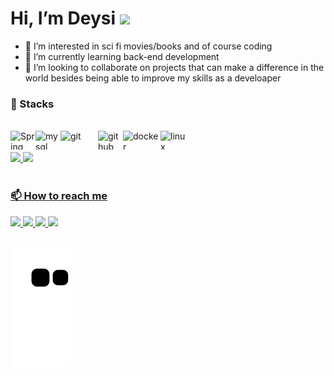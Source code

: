 
#  Hi, I’m Deysi <img src="https://media.giphy.com/media/hvRJCLFzcasrR4ia7z/giphy.gif" width="30px">
- 👀 I’m interested in sci fi movies/books and of course coding
- 🌱 I’m currently learning back-end development
- 💞️ I’m looking to collaborate on projects that can make a difference in the world besides being able to improve my skills as a develoaper <br>

 ### 💼 Stacks
<br>
<img align="left" alt="Spring" height="30" width="40" src="https://cdn.jsdelivr.net/gh/devicons/devicon/icons/spring/spring-original-wordmark.svg" />
<img align="left" alt="mysql" height="30" width="40" src="https://cdn.jsdelivr.net/gh/devicons/devicon/icons/mysql/mysql-original-wordmark.svg" /> 
<img align="left" alt="git" height="30" width="60" src="https://cdn.jsdelivr.net/gh/devicons/devicon/icons/git/git-original-wordmark.svg" /> 
<img align="left" alt="github" height="30" width="40" src="https://cdn.jsdelivr.net/gh/devicons/devicon/icons/github/github-original.svg" /> 
<img align="left" alt="docker" height="30" width="60" src="https://cdn.jsdelivr.net/gh/devicons/devicon/icons/docker/docker-plain-wordmark.svg" /> 
<img align="left" alt="linux" height="30" width="40" src="https://cdn.jsdelivr.net/gh/devicons/devicon/icons/linux/linux-original.svg" /> 

<br>
<br>
<div>

 <a href="https://github.com/DeysiLopes">
 <img height="180em" src="https://github-readme-stats.vercel.app/api?username=DeysiLopes&show_icons=true&theme=dracula&include_all_commits=true&count_private=true"/>
 <img height="180em" src="https://github-readme-stats.vercel.app/api/top-langs/?username=DeysiLopes&layout=compact&langs_count=7&theme=dracula"/>

</div> <br>


### 📫 How to reach me 
<div>
<a href="https://www.linkedin.com/in/deysilopes21" alt="linkedin" target="_blank">

<img src="https://img.shields.io/badge/LinkedIn-0077B5?style=for-the-badge&logo=linkedin&logoColor=white" target="_blank">

</a>

<a href="mailto:<deysilinconl@gmail.com>" alt="gmail" target="_blank">

<img src="https://img.shields.io/badge/Gmail-D14836?style=for-the-badge&logo=gmail&logoColor=white" target="_blank" />

</a>
  <a href="https://www.instagram.com/deysii_lps/" alt="instagram" target="_blank">

<img src="https://img.shields.io/badge/Instagram-E4405F?style=for-the-badge&logo=instagram&logoColor=white" target="_blank">

</a>

<a href="https://t.me/ladyprimm" alt="telegram" target="_blank">

<img src="https://img.shields.io/badge/Telegram-2CA5E0?style=for-the-badge&logo=telegram&logoColor=white" target="_blank"/>

</a>
  
  
  
</div> <br>



![Snake animation](https://github.com/DeysiLopes/DeysiLopes/blob/output/github-contribution-grid-snake.svg)

<!---
DeysiLopes/DeysiLopes is a ✨ special ✨ repository because its `README.md` (this file) appears on your GitHub profile.
You can click the Preview link to take a look at your changes.
--->



